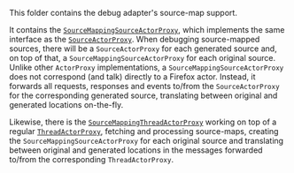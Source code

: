 This folder contains the debug adapter's source-map support.

It contains the [`SourceMappingSourceActorProxy`](./source.ts), which implements the same interface
as the [`SourceActorProxy`](../actorProxy/source.ts).
When debugging source-mapped sources, there will be a `SourceActorProxy` for each generated source
and, on top of that, a `SourceMappingSourceActorProxy` for each original source. Unlike other
`ActorProxy` implementations, a `SourceMappingSourceActorProxy` does not correspond (and talk)
directly to a Firefox actor. Instead, it forwards all requests, responses and events to/from the
`SourceActorProxy` for the corresponding generated source, translating between original and
generated locations on-the-fly.

Likewise, there is the [`SourceMappingThreadActorProxy`](./thread.ts) working on top of a
regular [`ThreadActorProxy`](../actorProxy/thread.ts), fetching and processing source-maps, creating the
`SourceMappingSourceActorProxy` for each original source and translating between original and
generated locations in the messages forwarded to/from the corresponding `ThreadActorProxy`.
